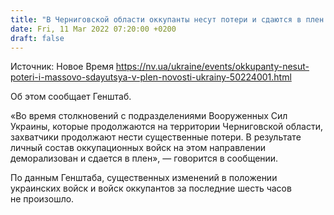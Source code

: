 ```yaml
---
title: "В Черниговской области оккупанты несут потери и сдаются в плен — Генштаб"
date: Fri, 11 Mar 2022 07:20:00 +0200
draft: false
---
```

Источник: Новое Время https://nv.ua/ukraine/events/okkupanty-nesut-poteri-i-massovo-sdayutsya-v-plen-novosti-ukrainy-50224001.html


Об этом сообщает Генштаб.

«Во время столкновений с подразделениями Вооруженных Сил Украины, которые продолжаются на территории Черниговской области, захватчики продолжают нести существенные потери. В результате личный состав оккупационных войск на этом направлении деморализован и сдается в плен», — говорится в сообщении.

По данным Генштаба, существенных изменений в положении украинских войск и войск оккупантов за последние шесть часов не произошло.

